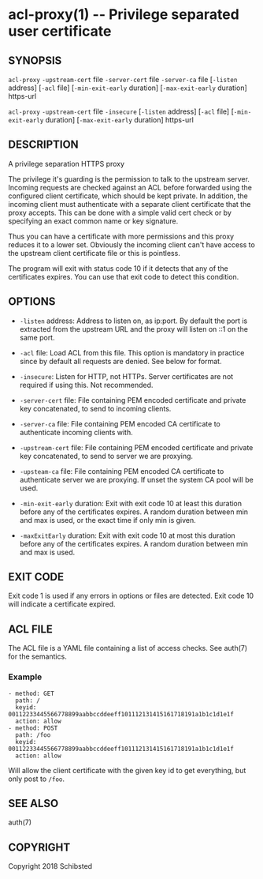 acl-proxy(1) -- Privilege separated user certificate
====================================================

## SYNOPSIS

`acl-proxy` `-upstream-cert` file `-server-cert` file `-server-ca` file
[`-listen` address] [`-acl` file] [`-min-exit-early` duration]
[`-max-exit-early` duration] https-url

`acl-proxy` `-upstream-cert` file `-insecure`
[`-listen` address] [`-acl` file] [`-min-exit-early` duration]
[`-max-exit-early` duration] https-url

## DESCRIPTION

A privilege separation HTTPS proxy

The privilege it's guarding is the permission to talk to the upstream server.
Incoming requests are checked against an ACL before forwarded using the
configured client certificate, which should be kept private.
In addition, the incoming client must authenticate with a separate client
certificate that the proxy accepts. This can be done with a simple valid
cert check or by specifying an exact common name or key signature.

Thus you can have a certificate with more permissions and this proxy reduces
it to a lower set. Obviously the incoming client can't have access to the
upstream client certificate file or this is pointless.

The program will exit with status code 10 if it detects that any of the
certificates expires. You can use that exit code to detect this condition.

## OPTIONS

* `-listen` address:
	Address to listen on, as ip:port. By default the port is extracted from
	the upstream URL and the proxy will listen on ::1 on the same port.

* `-acl` file:
	Load ACL from this file. This option is mandatory in practice since by
	default all requests are denied. See below for format.

* `-insecure`:
	Listen for HTTP, not HTTPs. Server certificates are not required if
	using this. Not recommended.

* `-server-cert` file:
	File containing PEM encoded certificate and private key concatenated,
	to send to incoming clients.

* `-server-ca` file:
	File containing PEM encoded CA certificate to authenticate incoming
	clients with.

* `-upstream-cert` file:
	File containing PEM encoded certificate and private key concatenated,
	to send to server we are proxying.

* `-upsteam-ca` file:
	File containing PEM encoded CA certificate to authenticate server we
	are proxying. If unset the system CA pool will be used.

* `-min-exit-early` duration:
	Exit with exit code 10 at least this duration before any of the
	certificates expires. A random duration between min and max is used, or
	the exact time if only min is given.

* `-maxExitEarly` duration:
	Exit with exit code 10 at most this duration before any of the
	certificates expires. A random duration between min and max is used.

## EXIT CODE

Exit code 1 is used if any errors in options or files are detected.
Exit code 10 will indicate a certificate expired.

## ACL FILE

The ACL file is a YAML file containing a list of access checks. See auth(7) for
the semantics.

### Example

	- method: GET
	  path: /
	  keyid: 00112233445566778899aabbccddeeff101112131415161718191a1b1c1d1e1f
	  action: allow
	- method: POST
	  path: /foo
	  keyid: 00112233445566778899aabbccddeeff101112131415161718191a1b1c1d1e1f
	  action: allow

Will allow the client certificate with the given key id to get everything, but
only post to `/foo`.

## SEE ALSO

auth(7)

## COPYRIGHT

Copyright 2018 Schibsted
